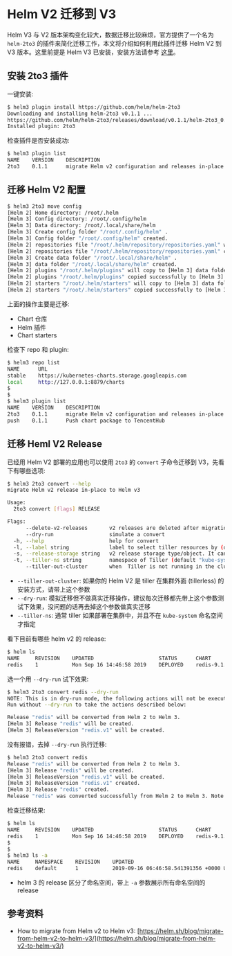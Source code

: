# Helm V2 迁移到 V3

Helm V3 与 V2 版本架构变化较大，数据迁移比较麻烦，官方提供了一个名为 `helm-2to3` 的插件来简化迁移工作，本文将介绍如何利用此插件迁移 Helm V2 到 V3 版本。这里前提是 Helm V3 已安装，安装方法请参考 [这里](install-helm.md)。

## 安装 2to3 插件

一键安装:

```bash
$ helm3 plugin install https://github.com/helm/helm-2to3
Downloading and installing helm-2to3 v0.1.1 ...
https://github.com/helm/helm-2to3/releases/download/v0.1.1/helm-2to3_0.1.1_linux_amd64.tar.gz
Installed plugin: 2to3
```

检查插件是否安装成功:

```bash
$ helm3 plugin list
NAME    VERSION    DESCRIPTION
2to3    0.1.1      migrate Helm v2 configuration and releases in-place to Helm v3
```

## 迁移 Helm V2 配置

```bash
$ helm3 2to3 move config
[Helm 2] Home directory: /root/.helm
[Helm 3] Config directory: /root/.config/helm
[Helm 3] Data directory: /root/.local/share/helm
[Helm 3] Create config folder "/root/.config/helm" .
[Helm 3] Config folder "/root/.config/helm" created.
[Helm 2] repositories file "/root/.helm/repository/repositories.yaml" will copy to [Helm 3] config folder "/root/.config/helm/repositories.yaml" .
[Helm 2] repositories file "/root/.helm/repository/repositories.yaml" copied successfully to [Helm 3] config folder "/root/.config/helm/repositories.yaml" .
[Helm 3] Create data folder "/root/.local/share/helm" .
[Helm 3] data folder "/root/.local/share/helm" created.
[Helm 2] plugins "/root/.helm/plugins" will copy to [Helm 3] data folder "/root/.local/share/helm/plugins" .
[Helm 2] plugins "/root/.helm/plugins" copied successfully to [Helm 3] data folder "/root/.local/share/helm/plugins" .
[Helm 2] starters "/root/.helm/starters" will copy to [Helm 3] data folder "/root/.local/share/helm/starters" .
[Helm 2] starters "/root/.helm/starters" copied successfully to [Helm 3] data folder "/root/.local/share/helm/starters" .
```

上面的操作主要是迁移:

* Chart 仓库
* Helm 插件
* Chart starters

检查下 repo 和 plugin:

```bash
$ helm3 repo list
NAME      URL
stable    https://kubernetes-charts.storage.googleapis.com
local     http://127.0.0.1:8879/charts
$
$
$ helm3 plugin list
NAME    VERSION    DESCRIPTION
2to3    0.1.1      migrate Helm v2 configuration and releases in-place to Helm v3
push    0.1.1      Push chart package to TencentHub
```

## 迁移 Heml V2 Release

已经用 Helm V2 部署的应用也可以使用 `2to3` 的 `convert` 子命令迁移到 V3，先看下有哪些选项:

```bash
$ helm3 2to3 convert --help
migrate Helm v2 release in-place to Helm v3

Usage:
  2to3 convert [flags] RELEASE

Flags:
      --delete-v2-releases       v2 releases are deleted after migration. By default, the v2 releases are retained
      --dry-run                  simulate a convert
  -h, --help                     help for convert
  -l, --label string             label to select tiller resources by (default "OWNER=TILLER")
  -s, --release-storage string   v2 release storage type/object. It can be 'secrets' or 'configmaps'. This is only used with the 'tiller-out-cluster' flag (default "secrets")
  -t, --tiller-ns string         namespace of Tiller (default "kube-system")
      --tiller-out-cluster       when  Tiller is not running in the cluster e.g. Tillerless
```

* `--tiller-out-cluster`: 如果你的 Helm V2 是 tiller 在集群外面 \(tillerless\) 的安装方式，请带上这个参数
* `--dry-run`: 模拟迁移但不做真实迁移操作，建议每次迁移都先带上这个参数测试下效果，没问题的话再去掉这个参数做真实迁移
* `--tiller-ns`: 通常 tiller 如果部署在集群中，并且不在 `kube-system` 命名空间才指定

看下目前有哪些 helm v2 的 release:

```bash
$ helm ls
NAME     REVISION    UPDATED                     STATUS      CHART          APP VERSION    NAMESPACE
redis    1           Mon Sep 16 14:46:58 2019    DEPLOYED    redis-9.1.3    5.0.5          default
```

选一个用 `--dry-run` 试下效果:

```bash
$ helm3 2to3 convert redis --dry-run
NOTE: This is in dry-run mode, the following actions will not be executed.
Run without --dry-run to take the actions described below:

Release "redis" will be converted from Helm 2 to Helm 3.
[Helm 3] Release "redis" will be created.
[Helm 3] ReleaseVersion "redis.v1" will be created.
```

没有报错，去掉 `--dry-run` 执行迁移:

```bash
$ helm3 2to3 convert redis
Release "redis" will be converted from Helm 2 to Helm 3.
[Helm 3] Release "redis" will be created.
[Helm 3] ReleaseVersion "redis.v1" will be created.
[Helm 3] ReleaseVersion "redis.v1" created.
[Helm 3] Release "redis" created.
Release "redis" was converted successfully from Helm 2 to Helm 3. Note: the v2 releases still remain and should be removed to avoid conflicts with the migrated v3 releases.
```

检查迁移结果:

```bash
$ helm ls
NAME     REVISION    UPDATED                     STATUS      CHART          APP VERSION    NAMESPACE
redis    1           Mon Sep 16 14:46:58 2019    DEPLOYED    redis-9.1.3    5.0.5          default
$
$
$ helm3 ls -a
NAME     NAMESPACE    REVISION    UPDATED                                    STATUS      CHART
redis    default      1           2019-09-16 06:46:58.541391356 +0000 UTC    deployed    redis-9.1.3
```

* helm 3 的 release 区分了命名空间，带上 `-a` 参数展示所有命名空间的 release

## 参考资料

* How to migrate from Helm v2 to Helm v3: [https://helm.sh/blog/migrate-from-helm-v2-to-helm-v3/](https://helm.sh/blog/migrate-from-helm-v2-to-helm-v3/)

